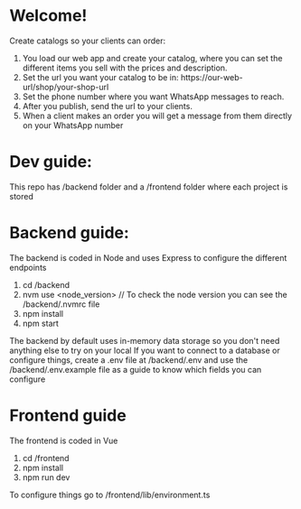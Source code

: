 # Welcome!

Create catalogs so your clients can order:

1. You load our web app and create your catalog, where you can set the different items you sell with the prices and description.
2. Set the url you want your catalog to be in: https://our-web-url/shop/your-shop-url
3. Set the phone number where you want WhatsApp messages to reach.
4. After you publish, send the url to your clients.
5. When a client makes an order you will get a message from them directly on your WhatsApp number

# Dev guide:

This repo has /backend folder and a /frontend folder where each project is stored

# Backend guide:

The backend is coded in Node and uses Express to configure the different endpoints

1. cd /backend
2. nvm use <node_version> // To check the node version you can see the /backend/.nvmrc file
3. npm install
4. npm start

The backend by default uses in-memory data storage so you don't need anything else to try on your local
If you want to connect to a database or configure things, create a .env file at /backend/.env and use the /backend/.env.example file as a guide to know which fields you can configure

# Frontend guide

The frontend is coded in Vue

1. cd /frontend
2. npm install
3. npm run dev

To configure things go to /frontend/lib/environment.ts
